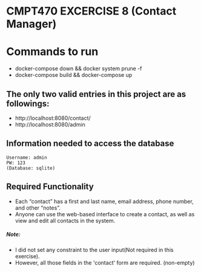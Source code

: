 # CMPT470 EXCERCISE 8 (Contact Manager)   

# Commands to run
- docker-compose down && docker system prune -f     
- docker-compose build && docker-compose up         

## The only two valid entries in this project are as followings:   
- http://localhost:8080/contact/
- http://localhost:8080/admin



## Information needed to access the database   
    Username: admin
    PW: 123
    (Database: sqlite)


## Required Functionality  
- Each “contact” has a first and last name, email address, phone number, and other “notes”.     
- Anyone can use the web-based interface to create a contact, as well as view and edit all contacts in the system.     

##### Note:
- I did not set any constraint to the user input(Not required in this exercise).        
- However, all those fields in the 'contact' form are required. (non-empty)     
  
